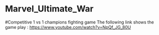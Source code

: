 # Marvel_Ultimate_War
#Competitive 1 vs 1 champions fighting game 
The following link shows the game play : https://www.youtube.com/watch?v=NpQf_JG_80U
